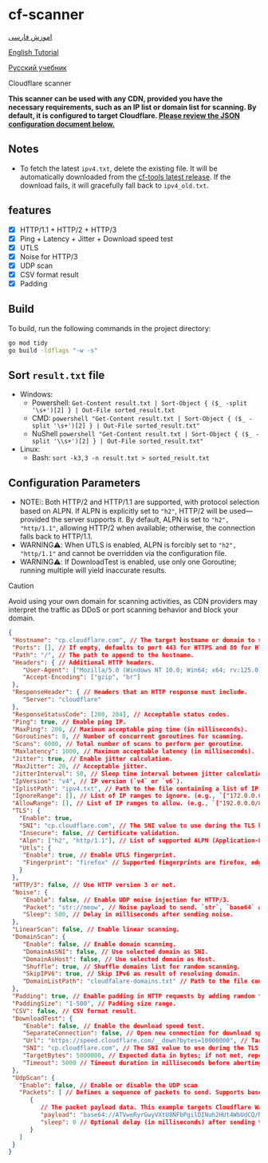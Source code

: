# cf-scanner

[اموزش فارسی](/tutorial/FA.md)

[English Tutorial](/tutorial/EN.md)

[Русский учебник](/tutorial/RU.md)

Cloudflare scanner

**This scanner can be used with any CDN, provided you have the necessary requirements, such as an IP list or domain list for scanning. By default, it is configured to target Cloudflare. [Please review the JSON configuration document below.](#configuration-parameters)**

## Notes

- To fetch the latest `ipv4.txt`, delete the existing file. It will be automatically downloaded from the [cf-tools latest release](https://github.com/compassvpn/cf-tools/releases/latest). If the download fails, it will gracefully fall back to `ipv4_old.txt`.

## features

- [x] HTTP/1.1 + HTTP/2 + HTTP/3
- [x] Ping + Latency + Jitter + Download speed test
- [x] UTLS
- [x] Noise for HTTP/3
- [x] UDP scan
- [x] CSV format result
- [x] Padding

## Build

To build, run the following commands in the project directory:

```sh
go mod tidy
go build -ldflags "-w -s"
```

## Sort `result.txt` file

- Windows:
  - Powershell: `Get-Content result.txt | Sort-Object { ($_ -split '\s+')[2] } | Out-File sorted_result.txt`
  - CMD: `powershell "Get-Content result.txt | Sort-Object { ($_ -split '\s+')[2] } | Out-File sorted_result.txt"`
  - NuShell `powershell "Get-Content result.txt | Sort-Object { ($_ -split '\\s+')[2] } | Out-File sorted_result.txt"`
- Linux:
  - Bash: `sort -k3,3 -n result.txt > sorted_result.txt`

## Configuration Parameters

- NOTE❕: Both HTTP/2 and HTTP/1.1 are supported, with protocol selection based on ALPN. If ALPN is explicitly set to `"h2"`, HTTP/2 will be used—provided the server supports it. By default, ALPN is set to `"h2", "http/1.1"`, allowing HTTP/2 when available; otherwise, the connection falls back to HTTP/1.1.
- WARNING⚠️: When UTLS is enabled, ALPN is forcibly set to `"h2", "http/1.1"` and cannot be overridden via the configuration file.
- WARNING⚠️: If DownloadTest is enabled, use only one Goroutine; running multiple will yield inaccurate results.

> [!CAUTION]
> Avoid using your own domain for scanning activities, as CDN providers may interpret the traffic as DDoS or port scanning behavior and block your domain.

```json
{
 "Hostname": "cp.cloudflare.com", // The target hostname or domain to scan.
 "Ports": [], // If empty, defaults to port 443 for HTTPS and 80 for HTTP.
 "Path": "/", // The path to append to the hostname.
 "Headers": { // Additional HTTP headers.
    "User-Agent": ["Mozilla/5.0 (Windows NT 10.0; Win64; x64; rv:125.0)"],
    "Accept-Encoding": ["gzip", "br"]
 },
 "ResponseHeader": { // Headers that an HTTP response must include.
    "Server": "cloudflare"
 },
 "ResponseStatusCode": [200, 204], // Acceptable status codes.
 "Ping": true, // Enable ping IP.
 "MaxPing": 200, // Maximum acceptable ping time (in milliseconds).
 "Goroutines": 8, // Number of concurrent goroutines for scanning.
 "Scans": 6000, // Total number of scans to perform per goroutine.
 "Maxlatency": 1000, // Maximum acceptable latency (in milliseconds).
 "Jitter": true, // Enable jitter calculation.
 "MaxJitter": 20, // Acceptable jitter.
 "JitterInterval": 50, // Sleep time interval between jitter calculations (in milliseconds).
 "IpVersion": "v4", // IP version (`v4` or `v6`).
 "IplistPath": "ipv4.txt", // Path to the file containing a list of IP addresses (e.g., `ipv4.txt`).
 "IgnoreRange": [], // List of IP ranges to ignore. (e.g., `["172.0.0.0/8", "104.0.0.0/8"]`).
 "AllowRange": [], // List of IP ranges to allow. (e.g., `["192.0.0.0/8", "8.14.0.0/16"]`).
 "TLS": {
   "Enable": true,
   "SNI": "cp.cloudflare.com", // The SNI value to use during the TLS handshake.
   "Insecure": false, // Certificate validation.
   "Alpn": ["h2", "http/1.1"], // List of supported ALPN (Application-Layer Protocol Negotiation) protocols.
   "Utls": {
    "Enable": true, // Enable UTLS fingerprint.
    "Fingerprint": "firefox" // Supported fingerprints are firefox, edge, chrome, 360 and ios.
   }
 },
 "HTTP/3": false, // Use HTTP version 3 or not.
 "Noise": {
    "Enable": false, // Enable UDP noise injection for HTTP/3.
    "Packet": "str://meow", // Noise payload to send. `str`, `base64` and `hex` formats are supported.
    "Sleep": 500, // Delay in milliseconds after sending noise.
 },
 "LinearScan": false, // Enable linear scanning.
 "DomainScan": {
    "Enable": false, // Enable domain scanning.
    "DomainAsSNI": false, // Use selected domain as SNI.
    "DomainAsHost": false, // Use selected domain as Host.
    "Shuffle": true, // Shuffle domains list for random scanning.
    "SkipIPV6": true, // Skip IPv6 as result of resolving domain.
    "DomainListPath": "cloudfalare-domains.txt" // Path to the file containing a list of domains
 },
 "Padding": true, // Enable padding in HTTP requests by adding random text as cookies. This helps eliminate fixed-size requests, enhancing security and privacy.
 "PaddingSize": "1-500", // Padding size range.
 "CSV": false, // CSV format result.
 "DownloadTest": {
    "Enable": false, // Enable the download speed test.
    "SeparateConnection": false, // Open new connection for download speed test. Enable for H3.
    "Url": "https://speed.cloudflare.com/__down?bytes=10000000", // Target URL for download.
    "SNI": "cp.cloudflare.com", // The SNI value to use during the TLS handshake for DownloadTest.
    "TargetBytes": 5000000, // Expected data in bytes; if not met, report as JAMMED.
    "Timeout": 5000 // Timeout duration in milliseconds before aborting the download.
 },
 "UdpScan": {
   "Enable": false, // Enable or disable the UDP scan
   "Packets": [ // Defines a sequence of packets to send. Supports base64, plain string ("str"), and hexadecimal ("hex") formats.
      {
         // The packet payload data. This example targets Cloudflare Warp using a WireGuard-formatted packet. `str`, `base64` and `hex` formats are supported.
         "payload": "base64://ATVweRyrGwyVXtU8NFbPgilDINuh2HUt4WbUdCQ/N8hbnFXND4SoNbP/JVfsOg+WcASDO5MKq9w8HWp0Azbb60kgSSaK+dc1CA0Jm1qbRRl+ukR/g68Ae7iYjR3tAXzBSU8HYLeMQ3rmx6yS7FF+bIfyXHZ5vSnbUlIDRM53Q5+YRcDoAAAAAAAAAAAAAAAAAAAAAA==",
         "sleep": 0 // Optional delay (in milliseconds) after sending this packet.
      }
   ]
 }
}
```
